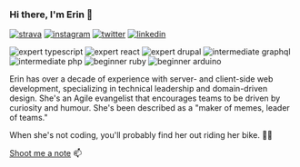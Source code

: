 ### Hi there, I'm Erin 👋


[![strava](https://img.shields.io/static/v1?label=strava&message=emarchak&color=fc4c02&logo=strava)](https://www.strava.com/athletes/1105447) 
[![instagram](https://img.shields.io/static/v1?label=instagram&message=emarchak&color=e1306c&logo=instagram)](https://www.instagram.com/emarchak/) 
[![twitter](https://img.shields.io/static/v1?label=twitter&message=emarchak&color=1da1f2&logo=twitter)](https://www.twitter.com/emarchak/) 
[![linkedin](https://img.shields.io/static/v1?label=linkedin&message=emarchak&color=0077b5&logo=linkedin)](https://www.linkedin.com/in/emarchak/) 

![expert typescript](https://img.shields.io/static/v1?label=typescript&logo=typescript&message=expert)
![expert react](https://img.shields.io/static/v1?label=react&logo=react&message=expert)
![expert drupal](https://img.shields.io/static/v1?label=drupal&logo=drupal&message=expert)
![intermediate graphql](https://img.shields.io/static/v1?label=graphql&logo=graphql&message=intermediate)
![intermediate php](https://img.shields.io/static/v1?label=php&logo=php&message=intermediate)
![beginner ruby](https://img.shields.io/static/v1?label=ruby&logo=ruby&message=beginner)
![beginner arduino](https://img.shields.io/static/v1?label=arduino&logo=arduino&message=beginner)

Erin has over a decade of experience with server- and client-side web development, specializing in technical leadership and domain-driven design. She's an Agile evangelist that encourages teams to be driven by curiosity and humour. She's been described as a "maker of memes, leader of teams."

When she's not coding, you'll probably find her out riding her bike. 🚴‍♀️

[Shoot me a note](mailto:hello@erin.computer?subject=Just%20a%20note&body=Hi%20Erin)  📫   
